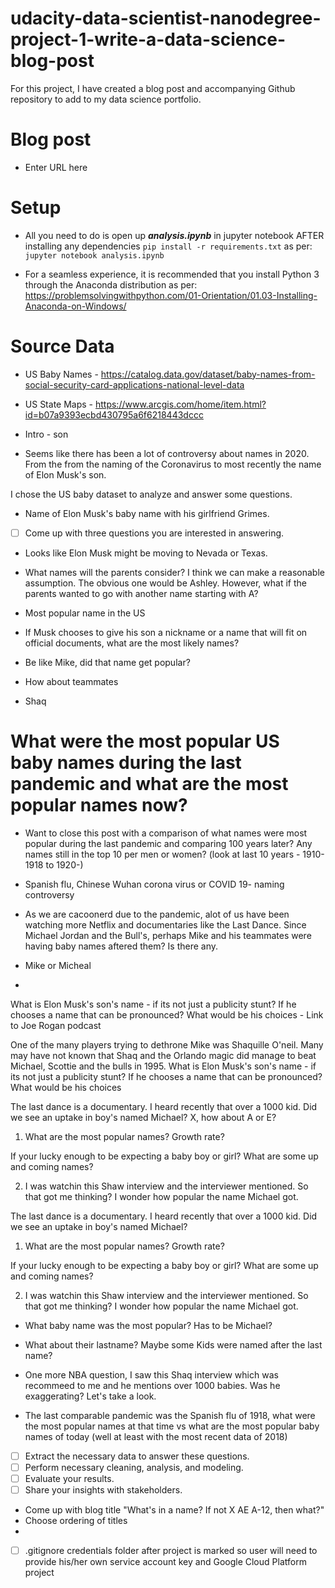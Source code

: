 # udacity-data-scientist-nanodegree-project-1-write-a-data-science-blog-post
For this project, I have created a blog post and accompanying Github repository to add to my data science portfolio. 

# Blog post

- Enter URL here

# Setup

* All you need to do is open up ***analysis.ipynb*** in jupyter notebook AFTER installing any dependencies ```pip install -r requirements.txt```
as per: ```jupyter notebook analysis.ipynb```

* For a seamless experience, it is recommended that you install Python 3 through the Anaconda distribution as per: https://problemsolvingwithpython.com/01-Orientation/01.03-Installing-Anaconda-on-Windows/

# Source Data 

* US Baby Names - https://catalog.data.gov/dataset/baby-names-from-social-security-card-applications-national-level-data

* US State Maps - https://www.arcgis.com/home/item.html?id=b07a9393ecbd430795a6f6218443dccc


* Intro - son

* Seems like there has been a lot of controversy about names in 2020. From the from the naming of the Coronavirus to most recently the name of Elon Musk's son.

I chose the US baby dataset to analyze and answer some questions.

* Name of Elon Musk's baby name with his girlfriend Grimes.

- [ ] Come up with three questions you are interested in answering.

* Looks like Elon Musk might be moving to Nevada or Texas. 
* What names will the parents consider? I think we can make a reasonable assumption.
The obvious one would be Ashley. However, what if the parents wanted to go with another name starting with A?

* Most popular name in the US

* If Musk chooses to give his son a nickname or a name that will fit on official documents, what are the most likely names?

* Be like Mike, did that name get popular?

* How about teammates

* Shaq
# What were the most popular US baby names during the last pandemic and what are the most popular names now?

* Want to close this post with a comparison of what names were most popular during the last pandemic and comparing 100 years later? Any names still in the top 10 per men or women? (look at last 10 years - 1910-1918 to 1920-)
* Spanish flu, Chinese Wuhan corona virus or COVID 19- naming controversy

* As we are cacoonerd due to the pandemic, alot of us have been watching more Netflix and documentaries like the Last Dance. Since Michael Jordan and the Bull's, perhaps Mike and his teammates were having baby names aftered them? Is there any.

* Mike or Micheal

* 
What is Elon Musk's son's name - if its not just a publicity stunt? If he chooses a name that can be pronounced? What would be his choices - Link to Joe Rogan podcast


One of the many players trying to dethrone Mike was Shaquille O'neil. Many may have not known that Shaq and the Orlando magic did manage to beat Michael, Scottie and the bulls in 1995. 
What is Elon Musk's son's name - if its not just a publicity stunt? If he chooses a name that can be pronounced? What would be his choices


The last dance is a documentary. I heard recently that over a 1000 kid. Did we see an uptake in boy's named Michael? X, how about A or E?

1. What are the most popular names? Growth rate? 

If your lucky enough to be expecting a baby boy or girl? What are some up and coming names?

2. I was watchin this Shaw interview and the interviewer mentioned. So that got me thinking? I wonder how popular the name Michael
got. 

The last dance is a documentary. I heard recently that over a 1000 kid. Did we see an uptake in boy's named Michael?

1. What are the most popular names? Growth rate? 

If your lucky enough to be expecting a baby boy or girl? What are some up and coming names?

2. I was watchin this Shaw interview and the interviewer mentioned. So that got me thinking? I wonder how popular the name Michael
got. 

* What baby name was the most popular? Has to be Michael? 

* What about their lastname? Maybe some Kids were named after the last name?

* One more NBA question, I saw this Shaq interview which was recommeed to me and he mentions over 1000 babies. Was he exaggerating? Let's take a look.

* The last comparable pandemic was the Spanish flu of 1918, what were the most popular names at that time vs what are the most popular baby names of today (well at least with the most recent data of 2018)

- [ ] Extract the necessary data to answer these questions.
- [ ] Perform necessary cleaning, analysis, and modeling.
- [ ] Evaluate your results.
- [ ] Share your insights with stakeholders.
* Come up with blog title "What's in a name? If not X AE A-12, then what?"
* Choose ordering of titles
* 
- [ ] .gitignore credentials folder after project is marked so user will need to provide his/her own service account key and Google Cloud Platform project
